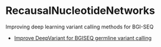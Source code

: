 # RecausalNucleotideNetworks
Improving deep learning variant calling methods for BGI-SEQ

* [Improve DeepVariant for BGISEQ germline variant calling](https://docs.google.com/document/d/1-Q4Shv6ryhOEIUkpD5Z895gcAFxmU3rULnvTmZTXS_o/edit?usp=sharing)
